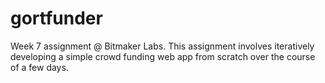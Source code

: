 # gortfunder
Week 7 assignment @ Bitmaker Labs. This assignment involves iteratively developing a simple crowd funding web app from scratch over the course of a few days.
